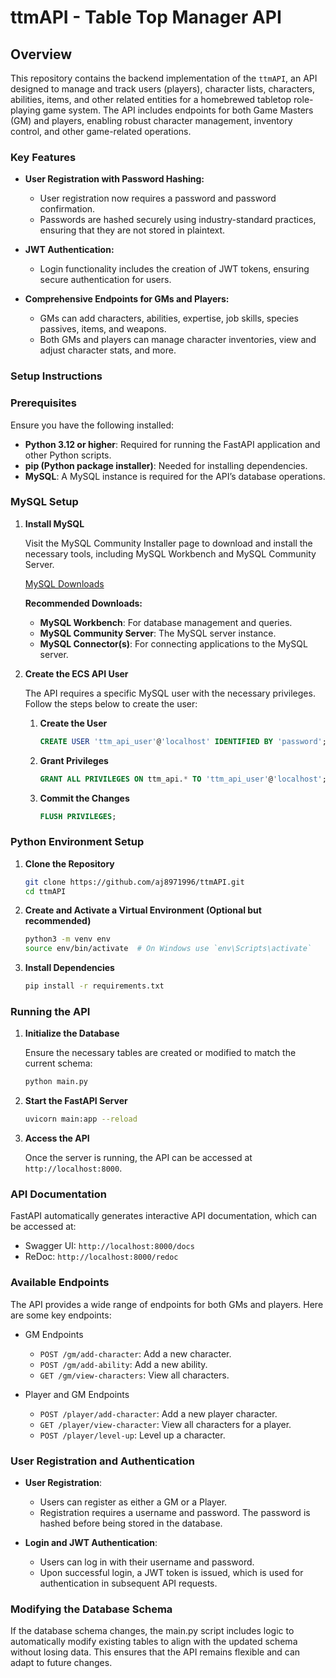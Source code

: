 # ttmAPI - Table Top Manager API

## Overview

This repository contains the backend implementation of the `ttmAPI`, an API designed to manage and track users (players), character lists, characters, abilities, items, and other related entities for a homebrewed tabletop role-playing game system. The API includes endpoints for both Game Masters (GM) and players, enabling robust character management, inventory control, and other game-related operations.

### Key Features

- **User Registration with Password Hashing:**
   - User registration now requires a password and password confirmation.
   - Passwords are hashed securely using industry-standard practices, ensuring that they are not stored in plaintext.

- **JWT Authentication:**
   - Login functionality includes the creation of JWT tokens, ensuring secure authentication for users.

- **Comprehensive Endpoints for GMs and Players:** 
   - GMs can add characters, abilities, expertise, job skills, species passives, items, and weapons.
   - Both GMs and players can manage character inventories, view and adjust character stats, and more.

### Setup Instructions

### Prerequisites

Ensure you have the following installed:
- **Python 3.12 or higher**: Required for running the FastAPI application and other Python scripts.
- **pip (Python package installer)**: Needed for installing dependencies.
- **MySQL**: A MySQL instance is required for the API’s database operations.

### MySQL Setup
1. **Install MySQL**

   Visit the MySQL Community Installer page to download and install the necessary tools, including MySQL Workbench and MySQL Community Server.

   [MySQL Downloads](https://dev.mysql.com/downloads/)

   **Recommended Downloads:**
   - **MySQL Workbench**: For database management and queries.
   - **MySQL Community Server**: The MySQL server instance.
   - **MySQL Connector(s)**: For connecting applications to the MySQL server.

2. **Create the ECS API User**

   The API requires a specific MySQL user with the necessary privileges. Follow the steps below to create the user:

   1. **Create the User**
      ```sql
      CREATE USER 'ttm_api_user'@'localhost' IDENTIFIED BY 'password';
      ```
   2. **Grant Privileges**
      ```sql
      GRANT ALL PRIVILEGES ON ttm_api.* TO 'ttm_api_user'@'localhost';
      ```
   3. **Commit the Changes**
      ```sql
      FLUSH PRIVILEGES;
      ```

### Python Environment Setup

   1. **Clone the Repository**
      ```bash
      git clone https://github.com/aj8971996/ttmAPI.git
      cd ttmAPI
      ```
   2. **Create and Activate a Virtual Environment (Optional but recommended)**
      ```bash
      python3 -m venv env
      source env/bin/activate  # On Windows use `env\Scripts\activate`
      ```
   3. **Install Dependencies**
      ```bash
      pip install -r requirements.txt
      ```

### Running the API

   1. **Initialize the Database**
   
      Ensure the necessary tables are created or modified to match the current schema:

      ```bash
      python main.py
      ```

   2. **Start the FastAPI Server**
      ```bash
      uvicorn main:app --reload
      ```

   3. **Access the API**

      Once the server is running, the API can be accessed at `http://localhost:8000`.

### API Documentation

FastAPI automatically generates interactive API documentation, which can be accessed at:

   - Swagger UI: `http://localhost:8000/docs`
   - ReDoc: `http://localhost:8000/redoc`

### Available Endpoints

The API provides a wide range of endpoints for both GMs and players. Here are some key endpoints:

   - GM Endpoints
      
      - `POST /gm/add-character`: Add a new character.
      - `POST /gm/add-ability`: Add a new ability.
      - `GET /gm/view-characters`: View all characters.

   - Player and GM Endpoints

      - `POST /player/add-character`: Add a new player character.
      - `GET /player/view-character`: View all characters for a player.
      - `POST /player/level-up`: Level up a character.

### User Registration and Authentication

- **User Registration**:
   - Users can register as either a GM or a Player.
   - Registration requires a username and password. The password is hashed before being stored in the database.
   
- **Login and JWT Authentication**:
   - Users can log in with their username and password.
   - Upon successful login, a JWT token is issued, which is used for authentication in subsequent API requests.

### Modifying the Database Schema
If the database schema changes, the main.py script includes logic to automatically modify existing tables to align with the updated schema without losing data. This ensures that the API remains flexible and can adapt to future changes.